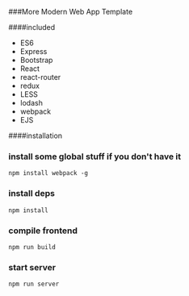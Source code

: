 ###More Modern Web App Template

####included
* ES6
* Express
* Bootstrap
* React
* react-router
* redux
* LESS
* lodash
* webpack
* EJS

####installation

### install some global stuff if you don't have it
    npm install webpack -g

### install deps
    npm install

### compile frontend
    npm run build

### start server
    npm run server
